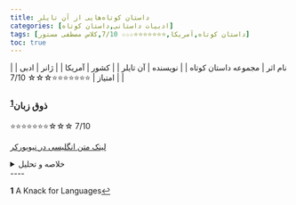 ```yaml
---
title: داستان‌ کوتاه‌هایی از آن تایلر
categories: [ادبیات داستانی,داستان کوتاه]
tags: [داستان کوتاه,آمریکا,⭐⭐⭐⭐⭐⭐⭐☆☆☆ 7/10,کلاس مصطفی مستور]
toc: true
---
```


| نام اثر | مجموعه داستان‌ کوتاه‌ |
| نویسنده | آن تایلر |
| کشور | آمریکا |
| ژانر | ادبی |
| امتیاز | ⭐⭐⭐⭐⭐⭐⭐☆☆☆ 7/10 |


### ذوق زبان<sup id="a1">[1](#f1)</sup>
⭐⭐⭐⭐⭐⭐⭐☆☆☆ 7/10

[لینک متن انگلیسی در نیویورکر](https://www.newyorker.com/magazine/1975/01/13/a-knack-for-languages)

<details>
  <summary>خلاصه و تحلیل</summary>

سوزان در حال تماشای شوهر زبانشناس ایتالیایی خود است که در حال مطالعه زبان عربی است. همانطور که او را زیر نور چراغ تماشا می کند، خاطرات خانواده و خانواده او را به یاد می آورد. او گرم و پرشور است و او سرد است. سوزان به ترسی که در مدرسه داشت وقتی با او قرار گذاشت فکر می کند. در آن زمان شاگرد او بود. او همیشه فکر می کرد که او علاقه خود را به او از دست می دهد و دور می شود. هنوز آنها ازدواج کرده بودند، سوزان به زمانی فکر می کند که والدین مارک از ایتالیا با دو دخترشان از ایالات متحده دیدن کردند، و چگونه آنها با شور و اشتیاق صحبت کردند. او همچنین به کریسمس گذشته فکر می کند، زمانی که او و مارک به دیدار پدرش در مزرعه وی در ویرجینیا رفتند. از آنجایی که مادر سوزان خود را با زهر کشت، خانه بد مراقبت و گرد و غبار بود. سوزان در آن زمان دانشجوی سال اول دانشگاه بود. سال‌ها بعد، زمانی که او و مارک از تاریخچه زندگی خود صحبت کردند، او مرگ مادرش را به گونه‌ای که گویی آماری در یک کتاب درسی است، از خود عبور داد. رابطه سوزان با مادرش هرگز رابطه گرمی نداشت. مادرش خلق و خوی خشن داشت و سوزان از او می ترسید. وقتی به مزرعه رسیدند، او چیز زیادی برای گفتن به پدرش نداشت. آنها از اشیاء فیزیکی صحبت کردند. او یک قفسه به او داد و او یک چاقوی جیبی به او داد. مارک و سوزان به خانه برگشتند. بو سوزان در حال تماشای مارک است و او را در حباب خوش شانسی محصور می بیند. او به او لبخند می‌زند اما حباب بسته می‌ماند و به نظر می‌رسد که او را می‌برد و او را پشت سر می‌گذارد. او نمی تواند به چیزی فکر کند که بگوید که او را دوباره فراخواند.

</details>
----

<b id="f1">1</b> <span class="footnote">A Knack for Languages</span>[↩](#a1)